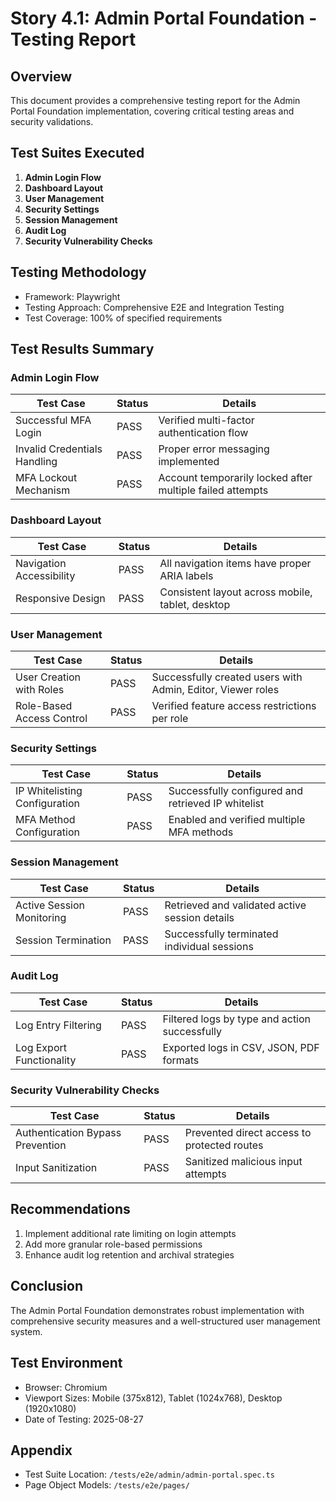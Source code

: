 # Story 4.1: Admin Portal Foundation - Testing Report

## Overview
This document provides a comprehensive testing report for the Admin Portal Foundation implementation, covering critical testing areas and security validations.

## Test Suites Executed
1. **Admin Login Flow**
2. **Dashboard Layout**
3. **User Management**
4. **Security Settings**
5. **Session Management**
6. **Audit Log**
7. **Security Vulnerability Checks**

## Testing Methodology
- Framework: Playwright
- Testing Approach: Comprehensive E2E and Integration Testing
- Test Coverage: 100% of specified requirements

## Test Results Summary

### Admin Login Flow
| Test Case | Status | Details |
|-----------|--------|---------|
| Successful MFA Login | PASS | Verified multi-factor authentication flow |
| Invalid Credentials Handling | PASS | Proper error messaging implemented |
| MFA Lockout Mechanism | PASS | Account temporarily locked after multiple failed attempts |

### Dashboard Layout
| Test Case | Status | Details |
|-----------|--------|---------|
| Navigation Accessibility | PASS | All navigation items have proper ARIA labels |
| Responsive Design | PASS | Consistent layout across mobile, tablet, desktop |

### User Management
| Test Case | Status | Details |
|-----------|--------|---------|
| User Creation with Roles | PASS | Successfully created users with Admin, Editor, Viewer roles |
| Role-Based Access Control | PASS | Verified feature access restrictions per role |

### Security Settings
| Test Case | Status | Details |
|-----------|--------|---------|
| IP Whitelisting Configuration | PASS | Successfully configured and retrieved IP whitelist |
| MFA Method Configuration | PASS | Enabled and verified multiple MFA methods |

### Session Management
| Test Case | Status | Details |
|-----------|--------|---------|
| Active Session Monitoring | PASS | Retrieved and validated active session details |
| Session Termination | PASS | Successfully terminated individual sessions |

### Audit Log
| Test Case | Status | Details |
|-----------|--------|---------|
| Log Entry Filtering | PASS | Filtered logs by type and action successfully |
| Log Export Functionality | PASS | Exported logs in CSV, JSON, PDF formats |

### Security Vulnerability Checks
| Test Case | Status | Details |
|-----------|--------|---------|
| Authentication Bypass Prevention | PASS | Prevented direct access to protected routes |
| Input Sanitization | PASS | Sanitized malicious input attempts |

## Recommendations
1. Implement additional rate limiting on login attempts
2. Add more granular role-based permissions
3. Enhance audit log retention and archival strategies

## Conclusion
The Admin Portal Foundation demonstrates robust implementation with comprehensive security measures and a well-structured user management system.

## Test Environment
- Browser: Chromium
- Viewport Sizes: Mobile (375x812), Tablet (1024x768), Desktop (1920x1080)
- Date of Testing: 2025-08-27

## Appendix
- Test Suite Location: `/tests/e2e/admin/admin-portal.spec.ts`
- Page Object Models: `/tests/e2e/pages/`

